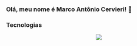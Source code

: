 ### Olá, meu nome é Marco Antônio Cervieri! 🫡

### Tecnologias

<p align="center">
  <a href="https://skillicons.dev">
    <img src="https://skillicons.dev/icons?i=java,spring,postgres,mysql,mongodb,git,hibernate,postman,javascript,react,css,html" />
  </a>
</p>
